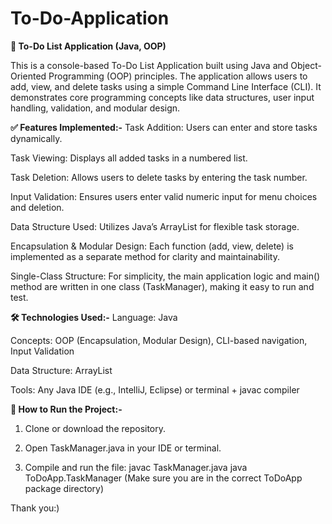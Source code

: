 # To-Do-Application

**📝 To-Do List Application (Java, OOP)**

This is a console-based To-Do List Application built using Java and Object-Oriented Programming (OOP) principles. The application allows users to add, view, and delete tasks using a simple Command Line Interface (CLI). It demonstrates core programming concepts like data structures, user input handling, validation, and modular design.

**✅ Features Implemented:-**
Task Addition: Users can enter and store tasks dynamically.

Task Viewing: Displays all added tasks in a numbered list.

Task Deletion: Allows users to delete tasks by entering the task number.

Input Validation: Ensures users enter valid numeric input for menu choices and deletion.

Data Structure Used: Utilizes Java’s ArrayList for flexible task storage.

Encapsulation & Modular Design: Each function (add, view, delete) is implemented as a separate method for clarity and maintainability.

Single-Class Structure: For simplicity, the main application logic and main() method are written in one class (TaskManager), making it easy to run and test.

**🛠️ Technologies Used:-**
Language: Java

Concepts: OOP (Encapsulation, Modular Design), CLI-based navigation, Input Validation

Data Structure: ArrayList

Tools: Any Java IDE (e.g., IntelliJ, Eclipse) or terminal + javac compiler

**🚀 How to Run the Project:-**
1. Clone or download the repository.

2. Open TaskManager.java in your IDE or terminal.

3. Compile and run the file:
javac TaskManager.java
java ToDoApp.TaskManager
(Make sure you are in the correct ToDoApp package directory)


Thank you:)
